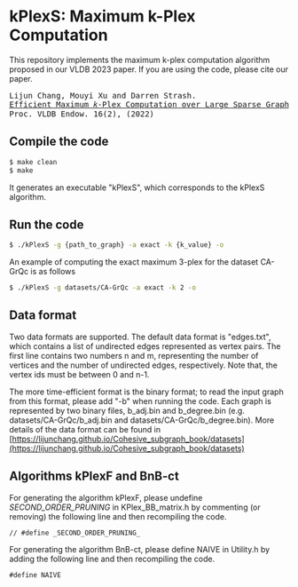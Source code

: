 # kPlexS: Maximum k-Plex Computation

This repository implements the maximum k-plex computation algorithm proposed in our VLDB 2023 paper. If you are using the code, please cite our paper.
<pre>
Lijun Chang, Mouyi Xu and Darren Strash.
<a href="https://lijunchang.github.io/pdf/2022-Maximum-kPlex.pdf">Efficient Maximum 𝑘-Plex Computation over Large Sparse Graphs.</a>
Proc. VLDB Endow. 16(2), (2022)
</pre>

## Compile the code

```sh
$ make clean
$ make
```
It generates an executable "kPlexS", which corresponds to the kPlexS algorithm.

## Run the code

```sh
$ ./kPlexS -g {path_to_graph} -a exact -k {k_value} -o
```

An example of computing the exact maximum 3-plex for the dataset CA-GrQc is as follows
```sh
$ ./kPlexS -g datasets/CA-GrQc -a exact -k 2 -o
```

## Data format
Two data formats are supported. The default data format is "edges.txt", which contains a list of undirected edges represented as vertex pairs. The first line contains two numbers n and m, representing the number of vertices and the number of undirected edges, respectively. Note that, the vertex ids must be between 0 and n-1.

The more time-efficient format is the binary format; to read the input graph from this format, please add "-b" when running the code. Each graph is represented by two binary files, b_adj.bin and b_degree.bin (e.g. datasets/CA-GrQc/b_adj.bin and datasets/CA-GrQc/b_degree.bin). More details of the data format can be found in [https://lijunchang.github.io/Cohesive_subgraph_book/datasets](https://lijunchang.github.io/Cohesive_subgraph_book/datasets)

## Algorithms kPlexF and BnB-ct

For generating the algorithm kPlexF, please undefine _SECOND_ORDER_PRUNING_ in KPlex_BB_matrix.h by commenting (or removing) the following line and then recompiling the code.
```
// #define _SECOND_ORDER_PRUNING_
```

For generating the algorithm BnB-ct, please define NAIVE in Utility.h by adding the following line and then recompiling the code.
```
#define NAIVE
```
